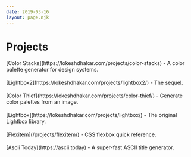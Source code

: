 ```yaml
---
date: 2019-03-16
layout: page.njk
---
```


<h1 class="page-title">Projects</h1>

<ul class="project-list">
  <li><span class="project-title">[Color Stacks](https://lokeshdhakar.com/projects/color-stacks)</span> - A color palette generator for design systems.</li>
  <li><span class="project-title">[Lightbox2](https://lokeshdhakar.com/projects/lightbox2/)</span> - The sequel.</li>
  <li><span class="project-title">[Color Thief](https://lokeshdhakar.com/projects/color-thief/)</span> - Generate color palettes from an image.</li>
  <li><span class="project-title">[Lightbox](https://lokeshdhakar.com/projects/lightbox/)</span> - The original Lightbox library.</li>
  <li><span class="project-title">[Flexitem](/projects/flexitem/)</span> - CSS flexbox quick reference.</li>
  <li><span class="project-title">[Ascii Today](https://ascii.today)</span> - A super-fast ASCII title generator.</li>
</ul>

<style>
.project-list {
  padding-left: 0;
}

.project-list li {
  list-style: none;
  margin-left: 0;
  margin-bottom: 0.6em;
  padding-bottom: 0.6rem;
  border-bottom: 1px solid var(--border-color-light);
}

.project-title a {
  color: var(--color);
  font-weight: var(--weight-x-bold);
}
</style>

